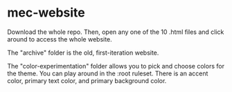# mec-website

Download the whole repo. Then, open any one of the 10 .html files and click around to access the whole website.

The "archive" folder is the old, first-iteration website.

The "color-experimentation" folder allows you to pick and choose colors for the theme. You can play around in the :root ruleset.
There is an accent color, primary text color, and primary background color.
